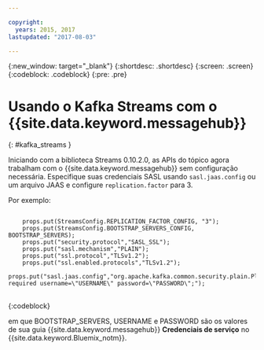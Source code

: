 ```yaml
---

copyright:
  years: 2015, 2017
lastupdated: "2017-08-03"

---
```


{:new_window: target="_blank"}
{:shortdesc: .shortdesc}
{:screen: .screen}
{:codeblock: .codeblock}
{:pre: .pre}

# Usando o Kafka Streams com o {{site.data.keyword.messagehub}}
{: #kafka_streams }

Iniciando com a biblioteca Streams 0.10.2.0, as APIs do tópico agora trabalham com o
{{site.data.keyword.messagehub}} sem configuração necessária. Especifique suas credenciais SASL usando
<code>sasl.jaas.config</code> ou um arquivo JAAS e configure <code>replication.factor</code> para 3.

Por exemplo:

<pre>
<code>
    props.put(StreamsConfig.REPLICATION_FACTOR_CONFIG, "3");
    props.put(StreamsConfig.BOOTSTRAP_SERVERS_CONFIG, BOOTSTRAP_SERVERS);
    props.put("security.protocol","SASL_SSL");
    props.put("sasl.mechanism","PLAIN");
    props.put("ssl.protocol","TLSv1.2");
    props.put("ssl.enabled.protocols","TLSv1.2");
    props.put("sasl.jaas.config","org.apache.kafka.common.security.plain.PlainLoginModule required username=\"USERNAME\" password=\"PASSWORD\";");
</code>
</pre>
{:codeblock}

em que BOOTSTRAP_SERVERS, USERNAME e PASSWORD são os valores de sua guia
{{site.data.keyword.messagehub}} **Credenciais de serviço** no
{{site.data.keyword.Bluemix_notm}}.

<!--
new topic that includes content from existing topics about samples and migration
-->
